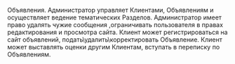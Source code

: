 Объявления. Администратор управляет Клиентами, Объявлениям и осуществляет ведение тематических Разделов. Администратор имеет право удалять чужие сообщения ,ограничивать пользователя в правах редактирования и просмотра сайта. Клиент может регистрироваться на сайт объявлений, подать\удалить\корректировать Объявление. Клиент может выставлять оценки другим Клиентам, вступать в переписку по Объявлениям.
